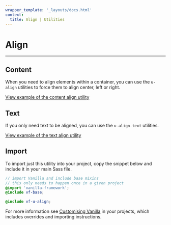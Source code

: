 ```yaml
---
wrapper_template: '_layouts/docs.html'
context:
  title: Align | Utilities
---
```


# Align

<hr>

## Content

When you need to align elements within a container, you can use the `u-align` utilities to force them to align center, left or right.

<div class="embedded-example"><a href="../../docs/examples/utilities/align/content.html" class="js-example">
View example of the content align utility
</a></div>

## Text

If you only need text to be aligned, you can use the `u-align-text` utilities.

<div class="embedded-example"><a href="../../docs/examples/utilities/align/text.html" class="js-example">
View example of the text align utility
</a></div>

## Import

To import just this utility into your project, copy the snippet below and include it in your main Sass file.

```scss
// import Vanilla and include base mixins
// this only needs to happen once in a given project
@import 'vanilla-framework';
@include vf-base;

@include vf-u-align;
```

For more information see [Customising Vanilla](/docs/customising-vanilla/) in your projects, which includes overrides and importing instructions.
